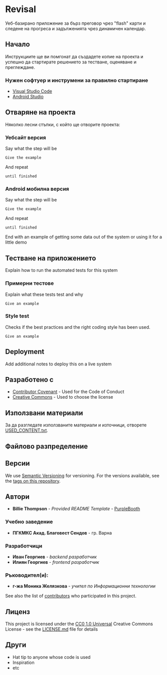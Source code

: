 # Revisal

Уеб-базирано приложение за бърз преговор чрез "flash" карти и следене 
на прогреса и задълженията чрез динамичен календар.

## Начало


Инструкциите ще ви помгонат да създадете копие на проекта и успешно да стартирате решението за тестване, оценяване и преглеждане.

### Нужен софтуер и инструмени за правилно стартиране

- [Visual Studio Code](https://code.visualstudio.com/download) 
- [Android Studio](https://developer.android.com/studio)

## Отваряне на проекта

Няколко лесни стъпки, с който ще отворите проекта: 

### Уебсайт версия

Say what the step will be

    Give the example

And repeat

    until finished

### Android мобилна версия

Say what the step will be

    Give the example

And repeat

    until finished

End with an example of getting some data out of the system or using it
for a little demo




## Тестване на приложението

Explain how to run the automated tests for this system



### Примерни тестове

Explain what these tests test and why

    Give an example



### Style test

Checks if the best practices and the right coding style has been used.

    Give an example



## Deployment

Add additional notes to deploy this on a live system



## Разработено с 

  - [Contributor Covenant](https://www.contributor-covenant.org/) - Used
    for the Code of Conduct
  - [Creative Commons](https://creativecommons.org/) - Used to choose
    the license



## Използвани материали

За да разгледате използваните материали и източници, отворете [USED_CONTENT.txt](USED_CONTENT.txt).

## Файлово разпределение





## Версии

We use [Semantic Versioning](http://semver.org/) for versioning. For the versions
available, see the [tags on this
repository](https://github.com/PurpleBooth/a-good-readme-template/tags).



## Автори

  - **Billie Thompson** - *Provided README Template* -
    [PurpleBooth](https://github.com/PurpleBooth)

### Учебно заведение
  - **ПГКМКС Акад. Благовест Сендов** - гр. Варна

### Разработчици
  - **Иван Георгиев** - *backend разработчик*
  - **Илиян Георгиев** - *frontend разработчик*

### Ръководител(и):
  - **г-жа Моника Желязкова** - *учител по Информационни технологии*

See also the list of
[contributors](https://github.com/PurpleBooth/a-good-readme-template/contributors)
who participated in this project.



## Лиценз

This project is licensed under the [CC0 1.0 Universal](LICENSE.md)
Creative Commons License - see the [LICENSE.md](LICENSE.md) file for
details



## Други

  - Hat tip to anyone whose code is used
  - Inspiration
  - etc
